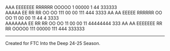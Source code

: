 
  AAA   EEEEEEE RRRRRR   OOOOO      1   00000   1      44   333333  
 AAAAA  EE      RR   RR OO   OO    111 00   00 111    444      3333 
AA   AA EEEEE   RRRRRR  OO   OO     11 00   00  11  44  4     3333  
AAAAAAA EE      RR  RR  OO   OO     11 00   00  11 44444444     333 
AA   AA EEEEEEE RR   RR  OOOO0     111  00000  111    444   333333  
                                                                    
-----------------------------------------------------------------------
Created for FTC Into the Deep 24-25 Season.
